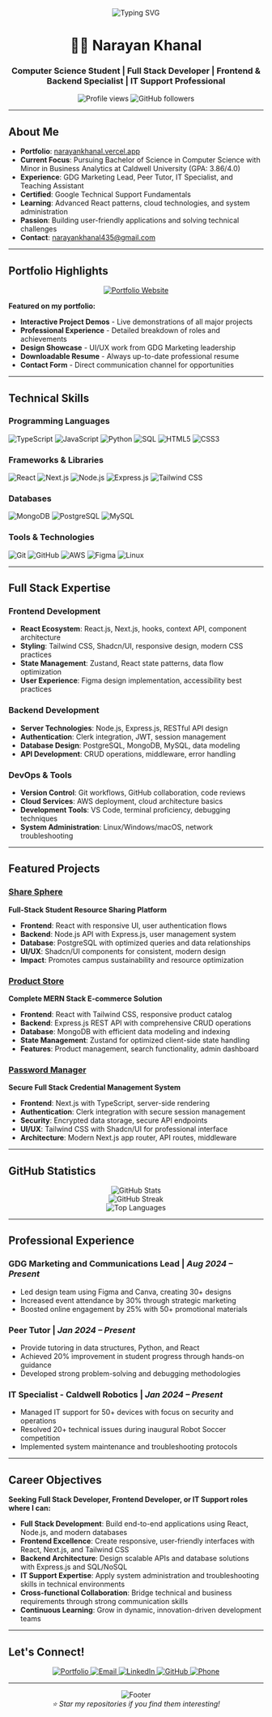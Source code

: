 <div align="center">
  <img src="https://readme-typing-svg.herokuapp.com?font=Fira+Code&pause=1000&color=2196F3&center=true&vCenter=true&width=435&lines=Hi+👋+I'm+Narayan+Khanal;Computer+Science+Student;Full+Stack+Developer;Frontend+%26+Backend+Specialist;IT+Support+Professional;Portfolio%3A+narayankhanal.vercel.app" alt="Typing SVG" />
</div>

<h1 align="center">👨‍💻 Narayan Khanal</h1>
<h3 align="center">Computer Science Student | Full Stack Developer | Frontend & Backend Specialist | IT Support Professional</h3>

<p align="center">
  <img src="https://komarev.com/ghpvc/?username=Nkhanal2002&label=Profile%20views&color=0e75b6&style=flat" alt="Profile views" />
  <img src="https://img.shields.io/github/followers/Nkhanal2002?label=Followers&style=social" alt="GitHub followers" />
</p>

---

## About Me

- **Portfolio**: [narayankhanal.vercel.app](https://narayankhanal.vercel.app)
- **Current Focus**: Pursuing Bachelor of Science in Computer Science with Minor in Business Analytics at Caldwell University (GPA: 3.86/4.0)
- **Experience**: GDG Marketing Lead, Peer Tutor, IT Specialist, and Teaching Assistant
- **Certified**: Google Technical Support Fundamentals
- **Learning**: Advanced React patterns, cloud technologies, and system administration
- **Passion**: Building user-friendly applications and solving technical challenges
- **Contact**: narayankhanal435@gmail.com

---

## Portfolio Highlights

<div align="center">
  <a href="https://narayankhanal.vercel.app">
    <img src="https://img.shields.io/badge/🚀_Visit_My_Portfolio-narayankhanal.vercel.app-FF5722?style=for-the-badge&logo=vercel&logoColor=white" alt="Portfolio Website" />
  </a>
</div>

**Featured on my portfolio:**
- **Interactive Project Demos** - Live demonstrations of all major projects
- **Professional Experience** - Detailed breakdown of roles and achievements  
- **Design Showcase** - UI/UX work from GDG Marketing leadership
- **Downloadable Resume** - Always up-to-date professional resume
- **Contact Form** - Direct communication channel for opportunities

---

## Technical Skills

### Programming Languages
<p align="left">
  <img src="https://img.shields.io/badge/TypeScript-007ACC?style=for-the-badge&logo=typescript&logoColor=white" alt="TypeScript" />
  <img src="https://img.shields.io/badge/JavaScript-F7DF1E?style=for-the-badge&logo=javascript&logoColor=black" alt="JavaScript" />
  <img src="https://img.shields.io/badge/Python-3776AB?style=for-the-badge&logo=python&logoColor=white" alt="Python" />
  <img src="https://img.shields.io/badge/SQL-4479A1?style=for-the-badge&logo=mysql&logoColor=white" alt="SQL" />
  <img src="https://img.shields.io/badge/HTML5-E34F26?style=for-the-badge&logo=html5&logoColor=white" alt="HTML5" />
  <img src="https://img.shields.io/badge/CSS3-1572B6?style=for-the-badge&logo=css3&logoColor=white" alt="CSS3" />
</p>

### Frameworks & Libraries
<p align="left">
  <img src="https://img.shields.io/badge/React-20232A?style=for-the-badge&logo=react&logoColor=61DAFB" alt="React" />
  <img src="https://img.shields.io/badge/Next.js-000000?style=for-the-badge&logo=nextdotjs&logoColor=white" alt="Next.js" />
  <img src="https://img.shields.io/badge/Node.js-43853D?style=for-the-badge&logo=node.js&logoColor=white" alt="Node.js" />
  <img src="https://img.shields.io/badge/Express.js-404D59?style=for-the-badge&logo=express&logoColor=white" alt="Express.js" />
  <img src="https://img.shields.io/badge/Tailwind_CSS-38B2AC?style=for-the-badge&logo=tailwind-css&logoColor=white" alt="Tailwind CSS" />
</p>

### Databases
<p align="left">
  <img src="https://img.shields.io/badge/MongoDB-4EA94B?style=for-the-badge&logo=mongodb&logoColor=white" alt="MongoDB" />
  <img src="https://img.shields.io/badge/PostgreSQL-316192?style=for-the-badge&logo=postgresql&logoColor=white" alt="PostgreSQL" />
  <img src="https://img.shields.io/badge/MySQL-00000F?style=for-the-badge&logo=mysql&logoColor=white" alt="MySQL" />
</p>

### Tools & Technologies
<p align="left">
  <img src="https://img.shields.io/badge/Git-F05032?style=for-the-badge&logo=git&logoColor=white" alt="Git" />
  <img src="https://img.shields.io/badge/GitHub-100000?style=for-the-badge&logo=github&logoColor=white" alt="GitHub" />
  <img src="https://img.shields.io/badge/AWS-232F3E?style=for-the-badge&logo=amazon-aws&logoColor=white" alt="AWS" />
  <img src="https://img.shields.io/badge/Figma-F24E1E?style=for-the-badge&logo=figma&logoColor=white" alt="Figma" />
  <img src="https://img.shields.io/badge/Linux-FCC624?style=for-the-badge&logo=linux&logoColor=black" alt="Linux" />
</p>

---

## Full Stack Expertise

### Frontend Development
- **React Ecosystem**: React.js, Next.js, hooks, context API, component architecture
- **Styling**: Tailwind CSS, Shadcn/UI, responsive design, modern CSS practices
- **State Management**: Zustand, React state patterns, data flow optimization
- **User Experience**: Figma design implementation, accessibility best practices

### Backend Development
- **Server Technologies**: Node.js, Express.js, RESTful API design
- **Authentication**: Clerk integration, JWT, session management
- **Database Design**: PostgreSQL, MongoDB, MySQL, data modeling
- **API Development**: CRUD operations, middleware, error handling

### DevOps & Tools
- **Version Control**: Git workflows, GitHub collaboration, code reviews
- **Cloud Services**: AWS deployment, cloud architecture basics
- **Development Tools**: VS Code, terminal proficiency, debugging techniques
- **System Administration**: Linux/Windows/macOS, network troubleshooting

---

## Featured Projects

### [Share Sphere](https://github.com/Nkhanal2002/share-sphere)
**Full-Stack Student Resource Sharing Platform**
- **Frontend**: React with responsive UI, user authentication flows
- **Backend**: Node.js API with Express.js, user management system
- **Database**: PostgreSQL with optimized queries and data relationships
- **UI/UX**: Shadcn/UI components for consistent, modern design
- **Impact**: Promotes campus sustainability and resource optimization

### [Product Store](https://github.com/Nkhanal2002/product-store)
**Complete MERN Stack E-commerce Solution**
- **Frontend**: React with Tailwind CSS, responsive product catalog
- **Backend**: Express.js REST API with comprehensive CRUD operations
- **Database**: MongoDB with efficient data modeling and indexing
- **State Management**: Zustand for optimized client-side state handling
- **Features**: Product management, search functionality, admin dashboard

### [Password Manager](https://github.com/Nkhanal2002/password-manager)
**Secure Full Stack Credential Management System**
- **Frontend**: Next.js with TypeScript, server-side rendering
- **Authentication**: Clerk integration with secure session management
- **Security**: Encrypted data storage, secure API endpoints
- **UI/UX**: Tailwind CSS with Shadcn/UI for professional interface
- **Architecture**: Modern Next.js app router, API routes, middleware

---

## GitHub Statistics

<div align="center">
  <img src="https://github-readme-stats.vercel.app/api?username=Nkhanal2002&show_icons=true&theme=tokyonight&hide_border=true" alt="GitHub Stats" />
</div>

<div align="center">
  <img src="https://github-readme-streak-stats.herokuapp.com/?user=Nkhanal2002&theme=tokyonight&hide_border=true" alt="GitHub Streak" />
</div>

<div align="center">
  <img src="https://github-readme-stats.vercel.app/api/top-langs/?username=Nkhanal2002&layout=compact&theme=tokyonight&hide_border=true" alt="Top Languages" />
</div>

---

## Professional Experience

### **GDG Marketing and Communications Lead** | *Aug 2024 – Present*
- Led design team using Figma and Canva, creating 30+ designs
- Increased event attendance by 30% through strategic marketing
- Boosted online engagement by 25% with 50+ promotional materials

### **Peer Tutor** | *Jan 2024 – Present*
- Provide tutoring in data structures, Python, and React
- Achieved 20% improvement in student progress through hands-on guidance
- Developed strong problem-solving and debugging methodologies

### **IT Specialist - Caldwell Robotics** | *Jan 2024 – Present*
- Managed IT support for 50+ devices with focus on security and operations
- Resolved 20+ technical issues during inaugural Robot Soccer competition
- Implemented system maintenance and troubleshooting protocols

---

## Career Objectives

**Seeking Full Stack Developer, Frontend Developer, or IT Support roles where I can:**
- **Full Stack Development**: Build end-to-end applications using React, Node.js, and modern databases
- **Frontend Excellence**: Create responsive, user-friendly interfaces with React, Next.js, and Tailwind CSS
- **Backend Architecture**: Design scalable APIs and database solutions with Express.js and SQL/NoSQL
- **IT Support Expertise**: Apply system administration and troubleshooting skills in technical environments
- **Cross-functional Collaboration**: Bridge technical and business requirements through strong communication skills
- **Continuous Learning**: Grow in dynamic, innovation-driven development teams

---

## Let's Connect!

<p align="center">
  <a href="https://narayankhanal.vercel.app">
    <img src="https://img.shields.io/badge/Portfolio-FF5722?style=for-the-badge&logo=todoist&logoColor=white" alt="Portfolio" />
  </a>
  <a href="mailto:narayankhanal435@gmail.com">
    <img src="https://img.shields.io/badge/Email-D14836?style=for-the-badge&logo=gmail&logoColor=white" alt="Email" />
  </a>
  <a href="https://linkedin.com/in/narayankhanal">
    <img src="https://img.shields.io/badge/LinkedIn-0077B5?style=for-the-badge&logo=linkedin&logoColor=white" alt="LinkedIn" />
  </a>
  <a href="https://github.com/Nkhanal2002">
    <img src="https://img.shields.io/badge/GitHub-100000?style=for-the-badge&logo=github&logoColor=white" alt="GitHub" />
  </a>
  <a href="tel:201-954-0440">
    <img src="https://img.shields.io/badge/Phone-25D366?style=for-the-badge&logo=phone&logoColor=white" alt="Phone" />
  </a>
</p>

---

<div align="center">
  <img src="https://capsule-render.vercel.app/api?type=waving&color=gradient&height=100&section=footer" alt="Footer" />
</div>

<div align="center">
  <i>⭐ Star my repositories if you find them interesting!</i>
</div>

